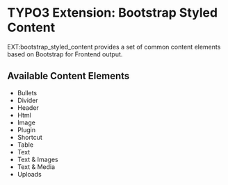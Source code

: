 # TYPO3 Extension: Bootstrap Styled Content
EXT:bootstrap_styled_content provides a set of common content elements based on Bootstrap for Frontend output.

## Available Content Elements
- Bullets
- Divider
- Header
- Html
- Image
- Plugin
- Shortcut
- Table
- Text
- Text & Images
- Text & Media
- Uploads